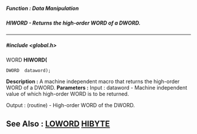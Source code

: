 ##### Function : Data Manipulation
##### HIWORD - Returns the high-order WORD of a DWORD.
---
##### #include <global.h>
WORD **HIWORD(**

	DWORD  dataword);
**Description :**
A machine independent macro that returns the high-order WORD of a DWORD.
**Parameters :**
Input :
dataword  -  Machine independent value of which high-order WORD is to be returned.

Output :
(routine)  -  High-order WORD of the DWORD.


**See Also :**
[LOWORD](D:/md_files/LOWORD.md)
[HIBYTE](D:/md_files/HIBYTE.md)
---

